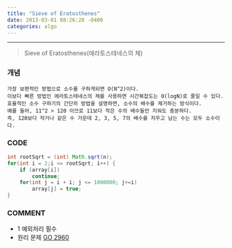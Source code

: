 ```yaml
---
title: "Sieve of Eratosthenes"
date: 2013-03-01 08:26:28 -0400
categories: algo
---
```

---

> Sieve of Eratosthenes(에라토스테네스의 체)

### 개념
```
가장 보편적인 방법으로 소수를 구하게되면 O(N^2)이다.
이보다 빠른 방법인 에라토스테네스의 체를 사용하면 시간복잡도는 O(logN)로 줄일 수 있다.
효율적인 소수 구하기의 간단히 방법을 설명하면, 소수의 배수를 제거하는 방식이다.
예를 들어, 11^2 > 120 이므로 11보다 작은 수의 배수들만 지워도 충분하다.
즉, 120보다 작거나 같은 수 가운데 2, 3, 5, 7의 배수를 지우고 남는 수는 모두 소수이다.
```

### CODE
```java
int rootSqrt = (int) Math.sqrt(n);
for(int i = 2;i <= rootSqrt; i++) {
    if (array[i])
        continue;
    for(int j = i + i; j <= 1000000; j+=i)
        array[j] = true;
}
```

### COMMENT
* 1 예외처리 필수
* 원리 문제 [GO 2960]

[GO 2960]: https://www.acmicpc.net/problem/2960
